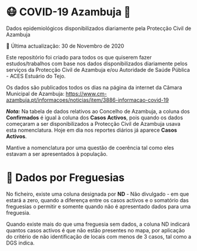 # 😷️ COVID-19 Azambuja :microbe:
Dados epidemiológicos disponibilizados diariamente pela Protecção Civil de Azambuja


📅️ Última actualização: 30 de Novembro de 2020


Este repositório foi criado para todos os que quiserem fazer estudos/trabalhos com base nos dados disponibilizados diariamente pelos serviços
da Protecção Civil de Azambuja e/ou Autoridade de Saúde Pública - ACES Estuário do Tejo.

Os dados são publicados todos os dias na página da internet da Câmara Municipal de Azambuja: https://www.cm-azambuja.pt/informacoes/noticias/item/3886-informacao-covid-19

<b><i>Nota:</b></i> Na tabela de dados relativos ao Concelho de Azambuja, a coluna dos <b>Confirmados</b> é igual à coluna dos <b>Casos Activos</b>, pois quando os dados começaram a ser disponibilizados a Protecção Civil de Azambuja usava esta nomenclatura. Hoje em dia nos reportes diários já aparece <b>Casos Activos</b>.

Mantive a nomenclatura por uma questão de coerência tal como eles estavam a ser apresentados à população.

# :memo: Dados por Freguesias

No ficheiro, existe uma coluna designada por <b>ND</b> - Não divulgado - em que estará a zero, quando a diferença entre os casos activos e o somatório das freguesias o permitir e somente quando não é apresentado dados para uma freguesia.

Quando existe mais do que uma freguesia sem dados, a coluna ND indicará quantos casos activos é que não estão presentes no mapa, por aplicação do critério de não identificação de locais com menos de 3 casos, tal como a DGS indica.
